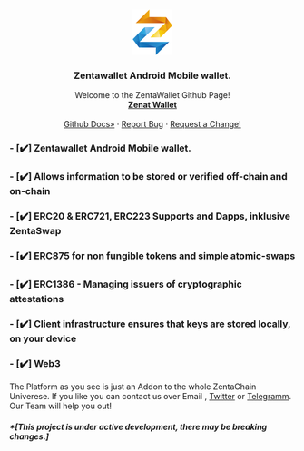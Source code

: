 
<!--
*** Hey, Welcome to ZentaChain READMEs. I hope you like it :)
-->



<!-- Zenta LOGO -->
<br />
<p align="center">
  <a href="zentachain.com">
    <img src="logo.png" alt="Logo" width="70" height="80">
  </a>

  <h3 align="center">Zentawallet Android Mobile wallet.</h3>

  <p align="center">
   Welcome to the ZentaWallet Github Page!
    <br />
    <a href="https://github.com/ZentaChain/Zentawallet/"><strong>Zenat Wallet</strong></a>
    <br />
    <br />
    <a href="https://github.com/ZentaChain/Zentadex/tree/master/dex">Github Docs»</a>
    ·
    <a href="https://github.com/ZentaChain/Zentadex/tree/master/dex">Report Bug</a>
    ·
    <a href="https://github.com/ZentaChain/Zentadex/tree/master/dex">Request a Change!</a>
  </p>
</p>

<!-- CHECKLIST-->

### - [✔️]  Zentawallet Android Mobile wallet.

### - [✔️] Allows information to be stored or verified off-chain and on-chain 

### - [✔️] ERC20 & ERC721, ERC223 Supports and Dapps, inklusive ZentaSwap 

### - [✔️] ERC875 for non fungible tokens and simple atomic-swaps 

### - [✔️] ERC1386 - Managing issuers of cryptographic attestations 

### - [✔️] Client infrastructure ensures that keys are stored locally, on your device 

### - [✔️] Web3 


<!-- ABOUT ZENTA WALLET -->


The Platform as you see is just an Addon to the whole ZentaChain Univerese. If you like you can contact us over Email , [Twitter](https://twitter.com/zentachain) or [Telegramm](https://t.me/ZentachainOfficialChat). Our Team will help you out!

##### *[This project is under active development, there may be breaking changes.]


